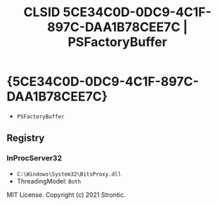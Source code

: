 ﻿---
title: "CLSID 5CE34C0D-0DC9-4C1F-897C-DAA1B78CEE7C | PSFactoryBuffer"
excerpt: What is COM-Object CLSID 5CE34C0D-0DC9-4C1F-897C-DAA1B78CEE7C?
---

# {5CE34C0D-0DC9-4C1F-897C-DAA1B78CEE7C}

* `PSFactoryBuffer`

## Registry


### InProcServer32

* `C:\Windows\System32\BitsProxy.dll`
* ThreadingModel: `Both`

MIT License. Copyright (c) 2021 Strontic.


